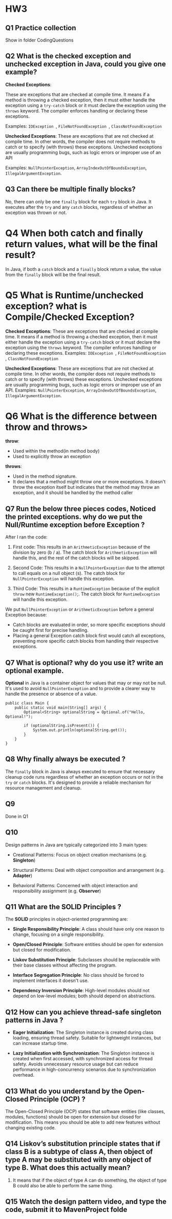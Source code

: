 # HW3

## Q1 Practice collection
Show in folder CodingQuestions

## Q2 What is the checked exception and unchecked exception in Java, could you give one example?

**Checked Exceptions**:

These are exceptions that are checked at compile time. It means if a method is throwing a checked exception, then it must either handle the exception using a ```try-catch``` block or it must declare the exception using the ```throws``` keyword. The compiler enforces handling or declaring these exceptions.

Examples: ```IOException ```, ```FileNotFoundException ```, ```ClassNotFoundException```

**Unchecked Exceptions**:
These are exceptions that are not checked at compile time. In other words, the compiler does not require methods to catch or to specify (with throws) these exceptions. Unchecked exceptions are usually programming bugs, such as logic errors or improper use of an API

Examples: ```NullPointerException```, ```ArrayIndexOutOfBoundsException```, ```IllegalArgumentException```.


## Q3  Can there be multiple finally blocks?

No, there can only be one ```finally``` block for each ```try``` block in Java. It executes after the ```try``` and any ```catch``` blocks, regardless of whether an exception was thrown or not.


# Q4 When both catch and finally return values, what will be the final result?
In Java, if both a ```catch``` block and a ```finally``` block return a value, the value from the ```finally``` block will be the final result.

# Q5 What is Runtime/unchecked exception? what is Compile/Checked Exception?

**Checked Exceptions**: These are exceptions that are checked at compile time. It means if a method is throwing a checked exception, then it must either handle the exception using a ```try-catch``` block or it must declare the exception using the ```throws``` keyword. The compiler enforces handling or declaring these exceptions.
Examples: ```IOException ```, ```FileNotFoundException ```, ```ClassNotFoundException```

**Unchecked Exceptions**:
These are exceptions that are not checked at compile time. In other words, the compiler does not require methods to catch or to specify (with throws) these exceptions. Unchecked exceptions are usually programming bugs, such as logic errors or improper use of an API.
Examples: ```NullPointerException```, ```ArrayIndexOutOfBoundsException```, ```IllegalArgumentException```.


# Q6 What is the difference between throw and throws>

**throw**:
- Used within the method(in method body)
- Used to explicitly throw an exception

**throws**:
- Used in the method signature.
- It declares that a method might throw one or more exceptions. It doesn't throw the exception itself but indicates that the method may throw an exception, and it should be handled by the method caller


## Q7 Run the below three pieces codes, Noticed the printed exceptions. why do we put the Null/Runtime exception before Exception ?

After I ran the code:
1. First code: This results in an ```ArithmeticException``` because of the division by zero (b / a). The catch block for ```ArithmeticException``` will handle this, and the rest of the catch blocks will be skipped.

1. Second Code: This results in a ```NullPointerException``` due to the attempt to call equals on a null object (s). The catch block for ```NullPointerException``` will handle this exception.

1. Third Code: This results in a ```RuntimeException``` because of the explicit ```throw``` new ```RuntimeException()```;. The catch block for ```RuntimeException``` will handle this exception.

We put ```NullPointerException``` or ```ArithmeticException``` before a general Exception because:

- Catch blocks are evaluated in order, so more specific exceptions should be caught first for precise handling.
- Placing a general Exception catch block first would catch all exceptions, preventing more specific catch blocks from handling their respective exceptions.

## Q7 What is optional? why do you use it? write an optional example.

**Optional** in Java is a container object for values that may or may not be null. It's used to avoid ```NullPointerException``` and to provide a clearer way to handle the presence or absence of a value.

```
public class Main {
    public static void main(String[] args) {
        Optional<String> optionalString = Optional.of("Hello, Optional!");

        if (optionalString.isPresent()) {
            System.out.println(optionalString.get());
        }
    }
}
```

## Q8 Why finally always be executed ?
The ```finally``` block in Java is always executed to ensure that necessary cleanup code runs regardless of whether an exception occurs or not in the ```try``` or ```catch``` blocks. It's designed to provide a reliable mechanism for resource management and cleanup.

## Q9 

Done in Q1

## Q10
Design patterns in Java are typically categorized into 3 main types:

- Creational Patterns: Focus on object creation mechanisms (e.g. **Singleton**) 


- Structural Patterns: Deal with object composition and arrangement (e.g. **Adapter**)


- Behavioral Patterns: Concerned with object interaction and responsibility assignment (e.g. **Observer**)

## Q11 What are the SOLID Principles ?

The **SOLID** principles in object-oriented programming are:

- **Single Responsibility Principle**: A class should have only one reason to change, focusing on a single responsibility.

- **Open/Closed Principle**: Software entities should be open for extension but closed for modification.

- **Liskov Substitution Principle**: Subclasses should be replaceable with their base classes without affecting the program.

- **Interface Segregation Principle**: No class should be forced to implement interfaces it doesn't use.

- **Dependency Inversion Principle**: High-level modules should not depend on low-level modules; both should depend on abstractions.

## Q12 How can you achieve thread-safe singleton patterns in Java ?

- **Eager Initialization**: The Singleton instance is created during class loading, ensuring thread safety. Suitable for lightweight instances, but can increase startup time.

- **Lazy Initialization with Synchronization**: The Singleton instance is created when first accessed, with synchronized access for thread safety. Avoids unnecessary resource usage but can reduce performance in high-concurrency scenarios due to synchronization overhead.


## Q13 What do you understand by the Open-Closed Principle (OCP) ?

The Open-Closed Principle (OCP) states that software entities (like classes, modules, functions) should be open for extension but closed for modification. This means you should be able to add new features without changing existing code.

## Q14 Liskov’s substitution principle states that if class B is a subtype of class A, then object of type A may be substituted with any object of type B. What does this actually mean?

1. It means that if the object of type A can do something, the object of type B could also be able to perform the same thing.

## Q15 Watch the design pattern video, and type the code, submit it to MavenProject folde